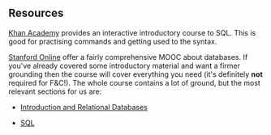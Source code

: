 ## Resources

[Khan Academy](https://www.khanacademy.org/computing/computer-programming/sql#concept-intro) provides an interactive introductory course to SQL. This is good for practising commands and getting used to the syntax.

[Stanford Online](https://lagunita.stanford.edu/courses/DB/2014/SelfPaced/about) offer a fairly comprehensive MOOC about databases. If you've already covered some introductory material and want a firmer grounding then the course will cover everything you need (it's definitely **not** required for F&C!). The whole course contains a lot of ground, but the most relevant sections for us are:

* [Introduction and Relational Databases](https://lagunita.stanford.edu/courses/DB/RDB/SelfPaced/about)

* [SQL](https://lagunita.stanford.edu/courses/DB/SQL/SelfPaced/about)

